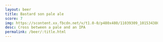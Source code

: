 ```yaml
---
layout: beer
title: Bastard son pale ale
score: 7
img: https://scontent.xx.fbcdn.net/v/t1.0-0/p480x480/11039309_10153438037053745_1453835514615000872_n.jpg?oh=e42eaba66fa5f6e3361697669941ebe7&oe=5837D19E
desc: Cross between a pale and an IPA
permalink: /beer/:title.html
---
```

